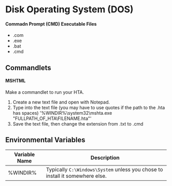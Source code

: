 # Disk Operating System (DOS)

#### Commadn Prompt (CMD) Executable Files

- .com
- .exe
- .bat
- .cmd

## Commandlets

#### MSHTML

Make a commandlet to run your HTA.

1. Create a new text file and open with Notepad.
2. Type into the text file (you may have to use quotes if the path to the .hta has spaces) '%WINDIR%\system32\mshta.exe "FULLPATH_OF_HTA\FILENAME.hta"'
3. Save the text file, then change the extension from .txt to .cmd

## Environmental Variables

| Variable Name | Description |  
| ---- | --- |
| %WINDIR% | Typically `C:\Windows\System` unless you chose to install it somewhere else. |

